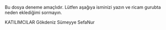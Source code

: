Bu dosya deneme amaçlıdır. Lütfen aşağıya isminizi yazın ve ricam gurubta neden eklediğimi sormayın.

KATILIMCILAR 
Gökdeniz
Sümeyye 
SefaNur
